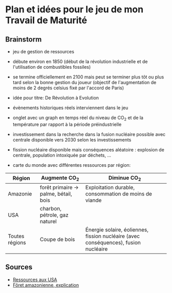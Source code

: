 # Plan et idées pour le jeu de mon Travail de Maturité

## Brainstorm

- jeu de gestion de ressources

- débute environ en 1850 (début de la révolution industrielle et de l'utilisation de combustibles fossiles) 

- se termine officiellement en 2100 mais peut se terminer plus tôt ou plus tard selon la bonne gestion du joueur (objectif de l'augmentation de moins de 2 degrés celsius fixé par l'accord de Paris)

- idée pour titre: De Révolution à Evolution

- évènements historiques réels interviennent dans le jeu

- onglet avec un graph en temps réel du niveau de CO<sub>2</sub> et de la température par rapport à la période préindustrielle

- investissement dans la recherche dans la fusion nucléaire possible avec centrale disponible vers 2030 selon les investissements

- fission nucléaire disponible mais conséquences aléatoire : explosion de centrale, population intoxiquée par déchets, ...

- carte du monde avec différentes ressources par région:

Région | Augmente CO<sub>2</sub> | Diminue CO<sub>2</sub>
-------|------------------------------|-------------------------
Amazonie | forêt primaire → palme, bétail, bois | Exploitation durable, consommation de moins de viande
USA | charbon, pétrole, gaz naturel | 
Toutes régions | Coupe de bois | Énergie solaire, éoliennes, fission nucléaire (avec conséquences), fusion nucléaire



## Sources
- [Ressources aux USA](https://fr.wikipedia.org/wiki/%C3%89tats-Unis#Situation_g.C3.A9n.C3.A9rale)
- [Fôret amazonienne, explication](https://www.notre-planete.info/actualites/actu_891_causes_solutions_deforestation.php)